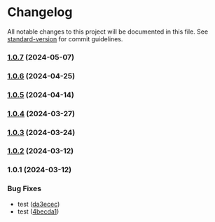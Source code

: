 # Changelog

All notable changes to this project will be documented in this file. See [standard-version](https://github.com/conventional-changelog/standard-version) for commit guidelines.

### [1.0.7](https://github.com/Nico2433/utils/compare/v1.0.6...v1.0.7) (2024-05-07)

### [1.0.6](https://github.com/Nico2433/utils/compare/v1.0.5...v1.0.6) (2024-04-25)

### [1.0.5](https://github.com/Nico2433/utils/compare/v1.0.4...v1.0.5) (2024-04-14)

### [1.0.4](https://github.com/Nico2433/utils/compare/v1.0.3...v1.0.4) (2024-03-27)

### [1.0.3](https://github.com/Nico2433/utils/compare/v1.0.2...v1.0.3) (2024-03-24)

### [1.0.2](https://github.com/Nico2433/utils/compare/v1.0.1...v1.0.2) (2024-03-12)

### 1.0.1 (2024-03-12)


### Bug Fixes

* test ([da3ecec](https://github.com/Nico2433/utils/commit/da3ecec30ca8cdbb699544a113b59d21f3352b4f))
* test ([4becda1](https://github.com/Nico2433/utils/commit/4becda1c7ec6258c314df92de96fef9cf9442ec3))
